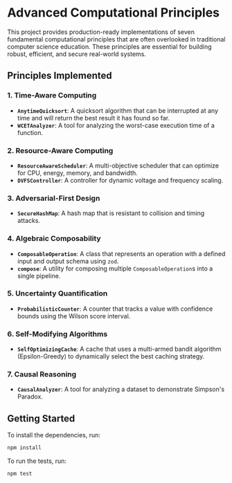 # Advanced Computational Principles

This project provides production-ready implementations of seven fundamental computational principles that are often overlooked in traditional computer science education. These principles are essential for building robust, efficient, and secure real-world systems.

## Principles Implemented

### 1. Time-Aware Computing
- **`AnytimeQuicksort`**: A quicksort algorithm that can be interrupted at any time and will return the best result it has found so far.
- **`WCETAnalyzer`**: A tool for analyzing the worst-case execution time of a function.

### 2. Resource-Aware Computing
- **`ResourceAwareScheduler`**: A multi-objective scheduler that can optimize for CPU, energy, memory, and bandwidth.
- **`DVFSController`**: A controller for dynamic voltage and frequency scaling.

### 3. Adversarial-First Design
- **`SecureHashMap`**: A hash map that is resistant to collision and timing attacks.

### 4. Algebraic Composability
- **`ComposableOperation`**: A class that represents an operation with a defined input and output schema using `zod`.
- **`compose`**: A utility for composing multiple `ComposableOperation`s into a single pipeline.

### 5. Uncertainty Quantification
- **`ProbabilisticCounter`**: A counter that tracks a value with confidence bounds using the Wilson score interval.

### 6. Self-Modifying Algorithms
- **`SelfOptimizingCache`**: A cache that uses a multi-armed bandit algorithm (Epsilon-Greedy) to dynamically select the best caching strategy.

### 7. Causal Reasoning
- **`CausalAnalyzer`**: A tool for analyzing a dataset to demonstrate Simpson's Paradox.

## Getting Started

To install the dependencies, run:

```bash
npm install
```

To run the tests, run:

```bash
npm test
```
